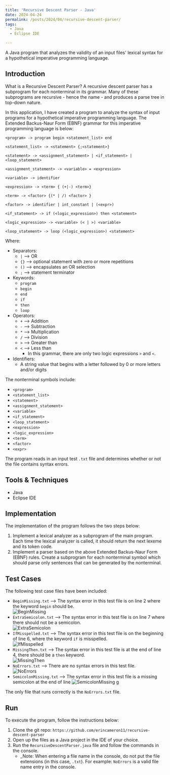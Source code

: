 ```yaml
---
title: 'Recursive Descent Parser - Java'
date: 2024-04-24
permalink: /posts/2024/04/recursive-descent-parser/
tags:
  - Java
  - Eclipse IDE

---
```


A Java program that analyzes the validity of an input files' lexical syntax for a hypothetical imperative programming language.

## Introduction
What is a Recursive Descent Parser? A recursive descent parser has a subprogram for each nonterminal in its grammar. Many of these subprograms are recursive - hence the name - and produces a parse tree in top-down nature.

In this application, I have created a program to analyze the syntax of input programs for a hypothetical imperative programming language. The Extended Backus-Naur Form (EBNF) grammar for this imperative programming language is below:
```
<program> -> program begin <statement_list> end

<statement_list> -> <statement> {;<statement>}

<statement> -> <assignment_statement> | <if_statement> | <loop_statement>

<assignment_statement> -> <variable> = <expression>

<variable> -> identifier

<expression> -> <term> { (+|-) <term>}

<term> -> <factor> {(* | /) <factor> }

<factor> -> identifier | int_constant | (<expr>)

<if_statement> -> if (<logic_expression>) then <statement>

<logic_expression> -> <variable> (< | >) <variable>

<loop_statement> -> loop (<logic_expression>) <statement>
```

Where:
* Separators:
    * `|` --> OR
    * `{}` --> optional statement with zero or more repetitions
    * `()` --> encapsulates an OR selection
    * `;` --> statement terminator
* Keywords:
    * `program`
    * `begin`
    * `end`
    * `if`
    * `then`
    * `loop`
* Operators:
    * `+` --> Addition
    * `-` --> Subtraction
    * `*` --> Multiplication
    * `/` --> Division
    * `>` --> Greater than
    * `<` --> Less than
        * In this grammar, there are only two logic expressions `>` and `<`.
* Identifiers:
    * A string value that begins with a letter followed by 0 or more letters and/or digits   

The nonterminal symbols include:
* `<program>`
* `<statement_list>`
* `<statement>`
* `<assignment_statement>`
* `<variable>`
* `<if_statement>`
* `<loop_statement>`
* `<expression>`
* `<logic_expression>`
* `<term>`
* `<factor>`
* `<expr>`   

The program reads in an input test `.txt` file and determines whether or not the file contains syntax errors.


## Tools & Techniques
* Java
* Eclipse IDE


## Implementation
The implementation of the program follows the two steps below:
1. Implement a lexical analyzer as a subprogram of the main program. Each time the lexical analyzer is called, it should return the next lexeme and its token code.
2. Implement a parser based on the above Extended Backus-Naur Form (EBNF) rules. Create a subprogram for each nonterminal symbol which should parse only sentences that can be generated by the nonterminal.


## Test Cases
The following test case files have been included:
* `BeginMissing.txt` --> The syntax error in this test file is on line 2 where the keyword `begin` should be.   
![BeginMissing](https://raw.githubusercontent.com/erincameron11/erincameron11.github.io/master/images/parser-begin-missing.png)
* `ExtraSemicolon.txt` --> The syntax error in this test file is on line 7 where there should not be a semicolon.   
![ExtraSemicolon](https://raw.githubusercontent.com/erincameron11/erincameron11.github.io/master/images/parser-extra-semicolon.png)
* `IfMisspelled.txt` --> The syntax error in this test file is on the beginning of line 6, where the keyword `if` is misspelled.   
![IfMisspelled](https://raw.githubusercontent.com/erincameron11/erincameron11.github.io/master/images/parser-if-misspelled.png)
* `MissingThen.txt` --> The syntax error in this test file is at the end of line 4, there should be a `then` keyword.   
![MissingThen](https://raw.githubusercontent.com/erincameron11/erincameron11.github.io/master/images/parser-missing-then.png)
* `NoErrors.txt` --> There are no syntax errors in this test file.    
![NoErrors](https://raw.githubusercontent.com/erincameron11/erincameron11.github.io/master/images/parser-no-errors.png)
* `SemicolonMissing.txt` --> The syntax error in this test file is a missing semicolon at the end of line
![SemicolonMissing](https://raw.githubusercontent.com/erincameron11/erincameron11.github.io/master/images/parser-semicolon-missing.png)   g

The only file that runs correctly is the `NoErrors.txt` file.


## Run
To execute the program, follow the instructions below:
1. Clone the git repo: `https://github.com/erincameron11/recursive-descent-parser`
2. Open up the files as a Java project in the IDE of your choice.
3. Run the `RecursiveDescentParser.java` file and follow the commands in the console.
    * _Note: When entering a file name in the console, do not put the file extensions (in this case, `.txt`). For example: `NoErrors` is a valid file name entry in the console.